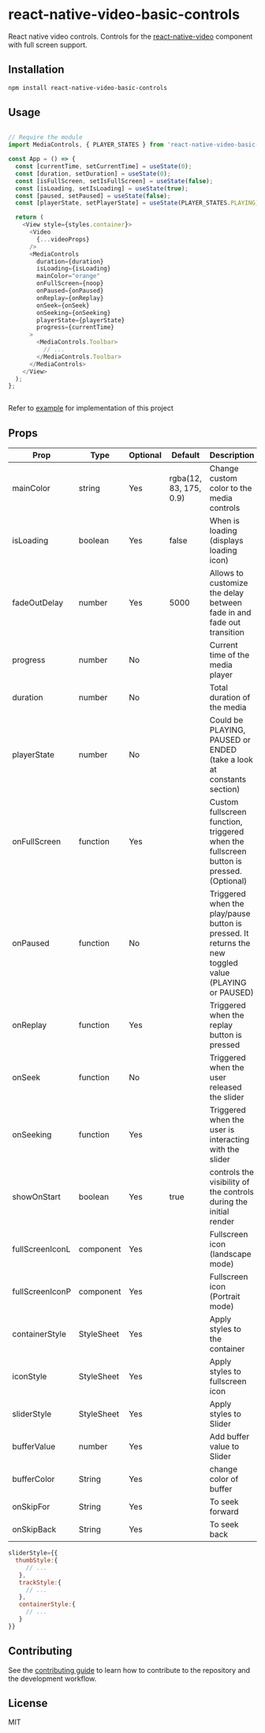 # react-native-video-basic-controls
React native video controls.
Controls for the [react-native-video](https://github.com/react-native-video/react-native-video) component with full screen support.

## Installation

```sh
npm install react-native-video-basic-controls
```

## Usage

```js

// Require the module
import MediaControls, { PLAYER_STATES } from 'react-native-video-basic-controls';

const App = () => {
  const [currentTime, setCurrentTime] = useState(0);
  const [duration, setDuration] = useState(0);
  const [isFullScreen, setIsFullScreen] = useState(false);
  const [isLoading, setIsLoading] = useState(true);
  const [paused, setPaused] = useState(false);
  const [playerState, setPlayerState] = useState(PLAYER_STATES.PLAYING);

  return (
    <View style={styles.container}>
      <Video
        {...videoProps}
      />
      <MediaControls
        duration={duration}
        isLoading={isLoading}
        mainColor="orange"
        onFullScreen={noop}
        onPaused={onPaused}
        onReplay={onReplay}
        onSeek={onSeek}
        onSeeking={onSeeking}
        playerState={playerState}
        progress={currentTime}
      >
        <MediaControls.Toolbar>
          // ...
        </MediaControls.Toolbar>
      </MediaControls>
    </View>
  );
};



```

Refer to [example](https://github.com/prathmesh28/react-native-video-basic-controls/tree/master/example) for implementation of this project


## Props
| Prop         | Type     | Optional | Default                | Description                                                          |
|--------------|----------|----------|------------------------|----------------------------------------------------------------------|
| mainColor    | string   | Yes      | rgba(12, 83, 175, 0.9) | Change custom color to the media controls                            |
| isLoading    | boolean  | Yes      | false                  | When is loading (displays loading icon)                              |
| fadeOutDelay | number   | Yes      | 5000                   | Allows to customize the delay between fade in and fade out transition|
| progress     | number   | No       |                        | Current time of the media player                                     |
| duration     | number   | No       |                        | Total duration of the media                                          |
| playerState  | number   | No       |                        | Could be PLAYING, PAUSED or ENDED (take a look at constants section) |
| onFullScreen | function | Yes      |                        | Custom fullscreen function, triggered when the fullscreen button is pressed. (Optional)|
| onPaused     | function | No       |                        | Triggered when the play/pause button is pressed. It returns the new toggled value (PLAYING or PAUSED)                     |
| onReplay     | function | Yes      |                        | Triggered when the replay button is pressed                          |
| onSeek       | function | No       |                        | Triggered when the user released the slider                          |
| onSeeking    | function | Yes      |                        | Triggered when the user is interacting with the slider               |
| showOnStart  | boolean  | Yes      | true                   | controls the visibility of the controls during the initial render    |
| fullScreenIconL | component  | Yes      |                   | Fullscreen icon (landscape mode)                                     |
| fullScreenIconP | component  | Yes      |                   | Fullscreen icon (Portrait mode)                                      |
| containerStyle | StyleSheet | Yes  |                        | Apply styles to the container                                        |
| iconStyle    | StyleSheet | Yes    |                        | Apply styles to fullscreen icon                                      |
| sliderStyle  | StyleSheet | Yes    |                        | Apply styles to Slider                                               |
| bufferValue  | number    | Yes     |                        | Add buffer value to Slider                                           |
| bufferColor  | String    | Yes     |                        | change color of buffer                                               |
| onSkipFor    | String    | Yes     |                        | To seek forward                                                      |
| onSkipBack   | String    | Yes     |                        | To seek back                                                         |

```js
sliderStyle={{
  thumbStyle:{
     // ...
   },
   trackStyle:{
     // ...
   },
   containerStyle:{
     // ...
   }
}}
```

## Contributing

See the [contributing guide](https://github.com/prathmesh28/react-native-video-basic-controls/blob/master/CONTRIBUTING.md) to learn how to contribute to the repository and the development workflow.

## License

MIT
